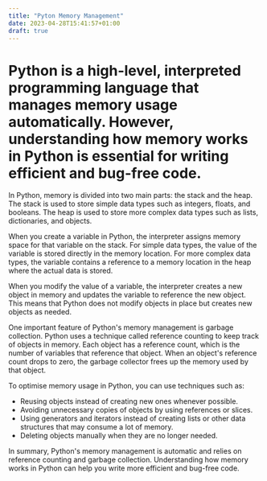 ```yaml
---
title: "Pyton Memory Management"
date: 2023-04-28T15:41:57+01:00
draft: true
---
```

# Python is a high-level, interpreted programming language that manages memory usage automatically. However, understanding how memory works in Python is essential for writing efficient and bug-free code.

In Python, memory is divided into two main parts: the stack and the heap. The stack is used to store simple data types such as integers, floats, and booleans. The heap is used to store more complex data types such as lists, dictionaries, and objects.

When you create a variable in Python, the interpreter assigns memory space for that variable on the stack. For simple data types, the value of the variable is stored directly in the memory location. For more complex data types, the variable contains a reference to a memory location in the heap where the actual data is stored.

When you modify the value of a variable, the interpreter creates a new object in memory and updates the variable to reference the new object. This means that Python does not modify objects in place but creates new objects as needed.

One important feature of Python's memory management is garbage collection. Python uses a technique called reference counting to keep track of objects in memory. Each object has a reference count, which is the number of variables that reference that object. When an object's reference count drops to zero, the garbage collector frees up the memory used by that object.

To optimise memory usage in Python, you can use techniques such as:

- Reusing objects instead of creating new ones whenever possible.
- Avoiding unnecessary copies of objects by using references or slices.
- Using generators and iterators instead of creating lists or other data structures that may consume a lot of memory.
- Deleting objects manually when they are no longer needed.

In summary, Python's memory management is automatic and relies on reference counting and garbage collection. Understanding how memory works in Python can help you write more efficient and bug-free code.